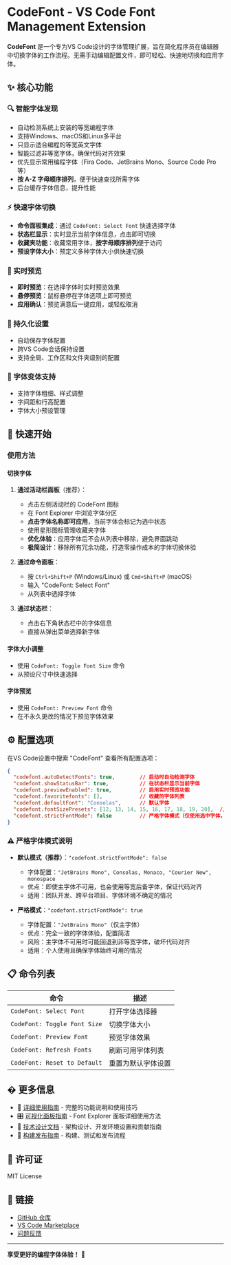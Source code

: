 # CodeFont - VS Code Font Management Extension

**CodeFont** 是一个专为VS Code设计的字体管理扩展，旨在简化程序员在编辑器中切换字体的工作流程。无需手动编辑配置文件，即可轻松、快速地切换和应用字体。

## ✨ 核心功能

### 🔍 智能字体发现
- 自动检测系统上安装的等宽编程字体
- 支持Windows、macOS和Linux多平台
- 只显示适合编程的等宽英文字体
- 智能过滤非等宽字体，确保代码对齐效果
- 优先显示常用编程字体（Fira Code、JetBrains Mono、Source Code Pro等）
- **按 A-Z 字母顺序排列**，便于快速查找所需字体
- 后台缓存字体信息，提升性能

### ⚡ 快速字体切换
- **命令面板集成**：通过 `CodeFont: Select Font` 快速选择字体
- **状态栏显示**：实时显示当前字体信息，点击即可切换
- **收藏夹功能**：收藏常用字体，**按字母顺序排列**便于访问
- **预设字体大小**：预定义多种字体大小供快速切换

### 👀 实时预览
- **即时预览**：在选择字体时实时预览效果
- **悬停预览**：鼠标悬停在字体选项上即可预览
- **应用确认**：预览满意后一键应用，或轻松取消

### 💾 持久化设置
- 自动保存字体配置
- 跨VS Code会话保持设置
- 支持全局、工作区和文件夹级别的配置

### 🎨 字体变体支持
- 支持字体粗细、样式调整
- 字间距和行高配置
- 字体大小预设管理

## 🚀 快速开始

### 使用方法

#### 切换字体
1. **通过活动栏面板**（推荐）：
   - 点击左侧活动栏的 CodeFont 图标
   - 在 Font Explorer 中浏览字体分区
   - **点击字体名称即可应用**，当前字体会标记为选中状态
   - 使用星形图标管理收藏夹字体
   - **优化体验**：应用字体后不会从列表中移除，避免界面跳动
   - **极简设计**：移除所有冗余功能，打造零操作成本的字体切换体验

2. **通过命令面板**：
   - 按 `Ctrl+Shift+P` (Windows/Linux) 或 `Cmd+Shift+P` (macOS)
   - 输入 "CodeFont: Select Font"
   - 从列表中选择字体

3. **通过状态栏**：
   - 点击右下角状态栏中的字体信息
   - 直接从弹出菜单选择新字体

#### 字体大小调整
- 使用 `CodeFont: Toggle Font Size` 命令
- 从预设尺寸中快速选择

#### 字体预览
- 使用 `CodeFont: Preview Font` 命令
- 在不永久更改的情况下预览字体效果

## ⚙️ 配置选项

在VS Code设置中搜索 "CodeFont" 查看所有配置选项：

```json
{
  "codefont.autoDetectFonts": true,        // 启动时自动检测字体
  "codefont.showStatusBar": true,          // 在状态栏显示当前字体
  "codefont.previewEnabled": true,         // 启用实时预览功能
  "codefont.favoritefonts": [],            // 收藏的字体列表
  "codefont.defaultFont": "Consolas",      // 默认字体
  "codefont.fontSizePresets": [12, 13, 14, 15, 16, 17, 18, 19, 20],  // 预设字体大小
  "codefont.strictFontMode": false         // 严格字体模式（仅使用选中字体，无后备字体）
}
```

### ⚠️ 严格字体模式说明

- **默认模式（推荐）**：`"codefont.strictFontMode": false`
  - 字体配置：`"JetBrains Mono", Consolas, Monaco, "Courier New", monospace`
  - 优点：即使主字体不可用，也会使用等宽后备字体，保证代码对齐
  - 适用：团队开发、跨平台项目、字体环境不确定的情况

- **严格模式**：`"codefont.strictFontMode": true`  
  - 字体配置：`"JetBrains Mono"`（仅主字体）
  - 优点：完全一致的字体体验，配置简洁
  - 风险：主字体不可用时可能回退到非等宽字体，破坏代码对齐
  - 适用：个人使用且确保字体始终可用的情况

## 📋 命令列表

| 命令 | 描述 |
|------|------|
| `CodeFont: Select Font` | 打开字体选择器 |
| `CodeFont: Toggle Font Size` | 切换字体大小 |
| `CodeFont: Preview Font` | 预览字体效果 |
| `CodeFont: Refresh Fonts` | 刷新可用字体列表 |
| `CodeFont: Reset to Default` | 重置为默认字体设置 |

## � 更多信息

- 📖 [详细使用指南](./USAGE_GUIDE.md) - 完整的功能说明和使用技巧
- 🎛️ [可视化面板指南](./VISUAL_PANEL_GUIDE.md) - Font Explorer 面板详细使用方法
- 🔧 [技术设计文档](./TECHNICAL_DESIGN.md) - 架构设计、开发环境设置和贡献指南
- 🚀 [构建发布指南](./BUILD_AND_PUBLISH_GUIDE.md) - 构建、测试和发布流程

## 📄 许可证

MIT License

## 🔗 链接

- [GitHub 仓库](https://github.com/maxlee/codefont-vscode)
- [VS Code Marketplace](https://marketplace.visualstudio.com/items?itemName=codefont.codefont)
- [问题反馈](https://github.com/maxlee/codefont-vscode/issues)

---

**享受更好的编程字体体验！** 🎉
